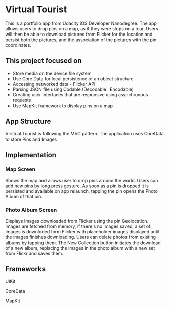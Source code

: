 # Virtual Tourist
This is a portfolio app from Udacity iOS Developer Nanodegree.
The app allows users to drop pins on a map, as if they were stops on a tour. Users will then be able to download pictures 
from Flicker for the location and persist both the pictures, and the association of the pictures with the pin coordinates.

## This project focused on
* Store media on the device file system
* Use Core Data for local persistence of an object structure
* Accessing networked data - Flicker API
* Parsing JSON file using Codable (Decodable , Encodable)
* Creating user interfaces that are responsive using asynchronous requests
* Use MapKit framework to display pins on a map

## App Structure
Virstual Tourist is following the MVC pattern. The application uses CoreData to store Pins and Images 

## Implementation
### Map Screen 
Shows the map and allows user to drop pins around the world. Users can add new pins by long press gesture. As soon as a pin
is dropped it is persisted and available on app relaunch, tapping the pin opens the Photo Album of that pin.

### Photo Album Screen 
Displays Images downloaded from Flicker using the pin Geolocation. Images are fetched from memory, if there's no images saved,
a set of Images is downloded form Flicker with placeholder images displayed until the images finishes downloading. Users can delete photos from existing albums by tapping them. The New Collection
button initiates the download of a new album, replacing the images in the photo album with a new set from Flickr and saves them.

## Frameworks
UIKit

CoreData

MapKit
